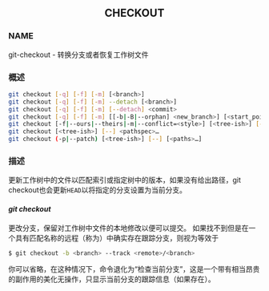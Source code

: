 ## <center>CHECKOUT</center>
### NAME
git-checkout - 转换分支或者恢复工作树文件
### 概述
```sh
git checkout [-q] [-f] [-m] [<branch>]
git checkout [-q] [-f] [-m] --detach [<branch>]
git checkout [-q] [-f] [-m] [--detach] <commit>
git checkout [-q] [-f] [-m] [[-b|-B|--orphan] <new_branch>] [<start_point>]
git checkout [-f|--ours|--theirs|-m|--conflict=<style>] [<tree-ish>] [--] <paths>…​
git checkout [<tree-ish>] [--] <pathspec>…​
git checkout (-p|--patch) [<tree-ish>] [--] [<paths>…​]
```
### 描述
更新工作树中的文件以匹配索引或指定树中的版本，如果没有给出路径，git checkout也会更新`HEAD`以将指定的分支设置为当前分支。

#### *git checkout <branch>*
更改分支，保留对工作树中文件的本地修改以便可以提交。
如果找不到<branch>但是在一个具有匹配名称的远程（称为<remote>）中确实存在跟踪分支，则视为等效于
```sh
$ git checkout -b <branch> --track <remote>/<branch>
```
你可以省略<branch>，在这种情况下，命令退化为“检查当前分支”，这是一个带有相当昂贵的副作用的美化无操作，只显示当前分支的跟踪信息（如果存在）。
